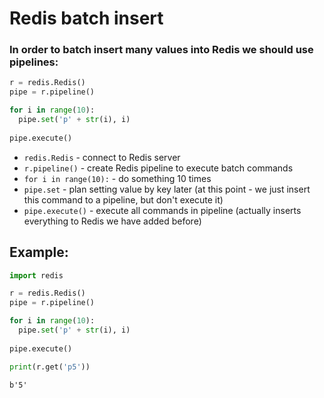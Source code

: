 # Redis batch insert

### In order to batch insert many values into Redis we should use pipelines:

```python
r = redis.Redis()
pipe = r.pipeline()

for i in range(10):
  pipe.set('p' + str(i), i)
  
pipe.execute()
```

- `redis.Redis` - connect to Redis server
- `r.pipeline()` - create Redis pipeline to execute batch commands
- `for i in range(10):` - do something 10 times
- `pipe.set` - plan setting value by key later (at this point - we just insert this command to a pipeline, but don't execute it)
- `pipe.execute()` - execute all commands in pipeline (actually inserts everything to Redis we have added before)

## Example: 
```python
import redis

r = redis.Redis()
pipe = r.pipeline()

for i in range(10):
  pipe.set('p' + str(i), i)
  
pipe.execute()

print(r.get('p5'))
```
```
b'5'

```


